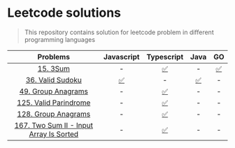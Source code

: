 # Leetcode solutions

> This repository contains solution for leetcode problem in different programming languages

|                                                **Problems**                                                |                                     **Javascript**                                     |                                               **Typescript**                                               |                                          **Java**                                          |                                     **GO**                                     |
| :--------------------------------------------------------------------------------------------------------: | :------------------------------------------------------------------------------------: | :--------------------------------------------------------------------------------------------------------: | :----------------------------------------------------------------------------------------: | :----------------------------------------------------------------------------: |
|                               [15. 3Sum](https://leetcode.com/problems/3sum)                               |                                           -                                            |               [✅](https://github.com/bytesbanana/leetcode/blob/main/15.3sum/ts/solution.ts)               |                                             -                                              | [✅](https://github.com/bytesbanana/leetcode/blob/main/15.3sum/go/solution.go) |
|                      [36. Valid Sudoku](https://leetcode.com/problems/valid-sudoku/)                       | [✅](https://github.com/bytesbanana/leetcode/blob/main/36.valid_sudoku/js/solution.js) |                                                     -                                                      | [✅](https://github.com/bytesbanana/leetcode/blob/main/36.valid_sudoku/java/Solution.java) |                                       -                                        |
|                    [49. Group Anagrams](https://leetcode.com/problems/group-anagrams/)                     |                                           -                                            |          [✅](https://github.com/bytesbanana/leetcode/blob/main/49.group_anagrams/ts/solution.ts)          |                                             -                                              |                                       -                                        |
|                  [125. Valid Parindrome](https://leetcode.com/problems/valid-palindrome/)                  |                                           -                                            |        [✅](https://github.com/bytesbanana/leetcode/blob/main/125.valid_palindrome/ts/solution.ts)         |                                             -                                              |                                       -                                        |
|             [128. Group Anagrams](https://leetcode.com/problems/longest-consecutive-sequence/)             |                                           -                                            |  [✅](https://github.com/bytesbanana/leetcode/blob/main/128.longest_consecutive_sequence/ts/solution.ts)   |                                             -                                              |                                       -                                        |
| [167. Two Sum II - Input Array Is Sorted](https://leetcode.com/problems/two-sum-ii-input-array-is-sorted/) |                                           -                                            | [✅](https://github.com/bytesbanana/leetcode/blob/main/167.two_sum_2-input_array_is_sorted/ts/solution.ts) |                                             -                                              |                                       -                                        |
